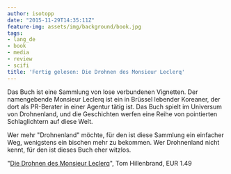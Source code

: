 ```yaml
---
author: isotopp
date: "2015-11-29T14:35:11Z"
feature-img: assets/img/background/book.jpg
tags:
- lang_de
- book
- media
- review
- scifi
title: 'Fertig gelesen: Die Drohnen des Monsieur Leclerq'
---
```

Das Buch ist eine Sammlung von lose verbundenen Vignetten. Der namengebende Monsieur Leclerq ist ein in Brüssel lebender Koreaner, der dort als PR-Berater in einer Agentur tätig ist. Das Buch spielt im Universum von Drohnenland, und die Geschichten werfen eine Reihe von pointierten Schlaglichtern auf diese Welt.

Wer mehr "Drohnenland" möchte, für den ist diese Sammlung ein einfacher Weg, wenigstens ein bischen mehr zu bekommen. Wer Drohnenland nicht kennt, für den ist dieses Buch eher witzlos.

"[Die Drohnen des Monsieur Leclerq](https://www.amazon.de/Die-Drohnen-Monsieur-Leclerq-Kolumnen-ebook/dp/B017HFY7QI)", Tom Hillenbrand, EUR 1.49
